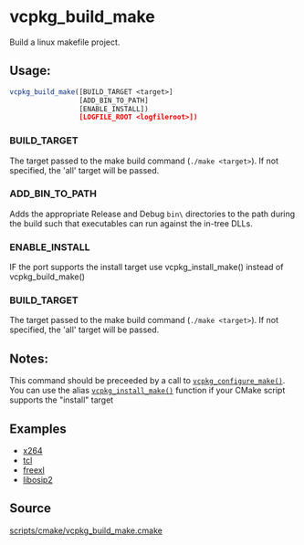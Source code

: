 # vcpkg_build_make

Build a linux makefile project.

## Usage:
```cmake
vcpkg_build_make([BUILD_TARGET <target>]
                 [ADD_BIN_TO_PATH]
                 [ENABLE_INSTALL])
                 [LOGFILE_ROOT <logfileroot>])
```

### BUILD_TARGET
The target passed to the make build command (`./make <target>`). If not specified, the 'all' target will
be passed.

### ADD_BIN_TO_PATH
Adds the appropriate Release and Debug `bin\` directories to the path during the build such that executables can run against the in-tree DLLs.

### ENABLE_INSTALL
IF the port supports the install target use vcpkg_install_make() instead of vcpkg_build_make()

### BUILD_TARGET
The target passed to the make build command (`./make <target>`). If not specified, the 'all' target will
be passed.

## Notes:
This command should be preceeded by a call to [`vcpkg_configure_make()`](vcpkg_configure_make.md).
You can use the alias [`vcpkg_install_make()`](vcpkg_configure_make.md) function if your CMake script supports the
"install" target

## Examples

* [x264](https://github.com/Microsoft/vcpkg/blob/master/ports/x264/portfile.cmake)
* [tcl](https://github.com/Microsoft/vcpkg/blob/master/ports/tcl/portfile.cmake)
* [freexl](https://github.com/Microsoft/vcpkg/blob/master/ports/freexl/portfile.cmake)
* [libosip2](https://github.com/Microsoft/vcpkg/blob/master/ports/libosip2/portfile.cmake)

## Source
[scripts/cmake/vcpkg_build_make.cmake](https://github.com/Microsoft/vcpkg/blob/master/scripts/cmake/vcpkg_build_make.cmake)
